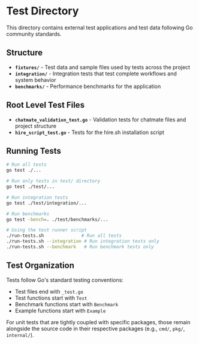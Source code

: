 # Test Directory

This directory contains external test applications and test data following Go community standards.

## Structure

- **`fixtures/`** - Test data and sample files used by tests across the project
- **`integration/`** - Integration tests that test complete workflows and system behavior  
- **`benchmarks/`** - Performance benchmarks for the application

## Root Level Test Files

- **`chatmate_validation_test.go`** - Validation tests for chatmate files and project structure
- **`hire_script_test.go`** - Tests for the hire.sh installation script

## Running Tests

```bash
# Run all tests
go test ./...

# Run only tests in test/ directory
go test ./test/...

# Run integration tests
go test ./test/integration/...

# Run benchmarks
go test -bench=. ./test/benchmarks/...

# Using the test runner script
./run-tests.sh              # Run all tests
./run-tests.sh --integration # Run integration tests only
./run-tests.sh --benchmark   # Run benchmark tests only
```

## Test Organization

Tests follow Go's standard testing conventions:
- Test files end with `_test.go`
- Test functions start with `Test`
- Benchmark functions start with `Benchmark`
- Example functions start with `Example`

For unit tests that are tightly coupled with specific packages, those remain alongside the source code in their respective packages (e.g., `cmd/`, `pkg/`, `internal/`).
